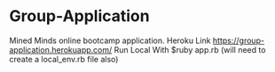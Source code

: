 # Group-Application
Mined Minds online bootcamp application. 
Heroku Link https://group-application.herokuapp.com/
Run Local With $ruby app.rb (will need to create a local_env.rb file also)
